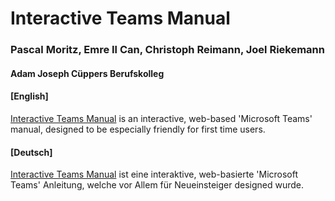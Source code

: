 # Interactive Teams Manual

### Pascal Moritz, Emre Il Can, Christoph Reimann, Joel Riekemann

#### Adam Joseph Cüppers Berufskolleg

[//]: <> (TODO: Link mit dem der Website austauschen!!!)


#### [English]
[Interactive Teams Manual](https://github.com/h0useofdupree/InteractiveTeamsManual) is an interactive, web-based 'Microsoft Teams' manual, designed to be especially friendly for first time users.

#### [Deutsch]
[Interactive Teams Manual](https://github.com/h0useofdupree/InteractiveTeamsManual) ist eine interaktive, web-basierte 'Microsoft Teams' Anleitung, welche vor Allem für Neueinsteiger designed wurde.

